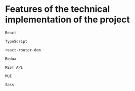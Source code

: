 # Features of the technical implementation of the project

`React`

`TypeScript`

`react-router-dom`

`Redux`

`REST API`

`MUI`

`Sass`
